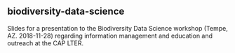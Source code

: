 ## biodiversity-data-science

Slides for a presentation to the Biodiversity Data Science workshop (Tempe, AZ. 2018-11-28) regarding information management and education and outreach at the CAP LTER. 
